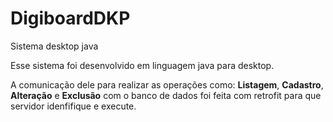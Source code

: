 # DigiboardDKP
Sistema desktop java

Esse sistema foi desenvolvido em linguagem java para desktop.

A comunicação dele para realizar as operações como: **Listagem**, **Cadastro**, **Alteração** e **Exclusão** com o banco de dados foi feita com retrofit para que servidor idenfifique e execute.

